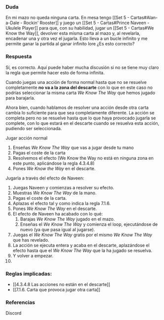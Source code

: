 ### Duda
En mi mazo no queda ninguna carta. En mesa tengo [[Set 5 - Cartas#Alan-a-Dale - Rockin' Rooster]] y juego un [[Set 5 - Cartas#Prince Naveen - Ukulele Player]] para que, con su habilidad, jugar un [[Set 5 - Cartas#We Know the Way]], devolver esta misma carta al mazo y, al revelarla, encadenar una y otra vez el jugarla. Esto lleva a un bucle infinito y me permite ganar la partida al ganar infinito lore ¿Es esto correcto?

### Respuesta
Sí, es correcto. Aquí puede haber mucha discusión si no se tiene muy claro la regla que permite hacer esto de forma infinita.

Cuando juegas una acción de forma normal hasta que no se resuelve completamente **no va a la zona del descarte** con lo que en este caso no podrías seleccionar la misma carta *We Know The Way* que hemos jugado para barajarla.

Ahora bien, cuando hablamos de resolver una acción desde otra carta cambia lo suficiente para que sea completamente diferente. La acción se completa pero no se resuelve hasta que lo que haya provocado jugarla se complete, con lo que estará en el descarte cuando se resuelva esta acción, pudiendo ser seleccionada.

Jugar acción normal
1.  Enseñas *We Know The Way* que vas a jugar desde tu mano
2.  Pagas el coste de la carta
3.  Resolvemos el efecto (We Know the Way no está en ninguna zona en este punto, aplicándose la regla 4.3.4.8)
4. Pones *We Know the Way* en el descarte.

Jugarla a través del efecto de Naveen:
1. Juegas Naveen y comienzas a resolver su efecto.
2. Muestras  *We Know The Way*  de la mano.
3. Pagas el coste de la carta.
4. Aplazas el efecto tal y como indica la regla 7.1.6.
5. Pones  *We Know The Way*  en el descarte.
6. El efecto de Naveen ha acabado con lo qué:
	1. Barajas  *We Know The Way*  jugado en el mazo.
	2. Enseñas el  *We Know The Way*  y comienza el loop, ejecutándose de nuevo (ya que pasa igual al jugarse).
7. Juegas el *We Know The Way* gratis por el mismo *We Know The Way* que has revelado.
8. La acción se ejecuta entera y acaba en el descarte, aplazándose el efecto hasta que el *We Know The Way* que la ha jugado se resuelva.
9. Y volver a empezar.
10. 
### Reglas implicadas:
- [[4.3.4.8 Las acciones no están en el descarte]]
- [[7.1.6. Carta que provoca jugar otra carta]]
### Referencias
Discord


